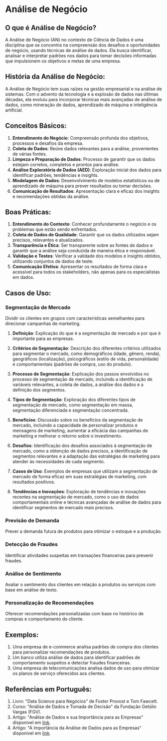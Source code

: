 # Análise de Negócio

## O que é Análise de Negócio?

A Análise de Negócio (AN) no contexto de Ciência de Dados é uma disciplina que se concentra na compreensão dos desafios e oportunidades de negócio, usando técnicas de análise de dados. Ela busca identificar, analisar e interpretar padrões nos dados para tomar decisões informadas que impulsionem os objetivos e metas de uma empresa.

## História da Análise de Negócio:

A Análise de Negócio tem suas raízes na gestão empresarial e na análise de sistemas. Com o advento da tecnologia e a explosão de dados nas últimas décadas, ela evoluiu para incorporar técnicas mais avançadas de análise de dados, como mineração de dados, aprendizado de máquina e inteligência artificial.

## Conceitos Básicos:

1. **Entendimento do Negócio**: Compreensão profunda dos objetivos, processos e desafios da empresa.
2. **Coleta de Dados**: Reúne dados relevantes para a análise, provenientes de várias fontes.
3. **Limpeza e Preparação de Dados**: Processo de garantir que os dados estejam corretos, completos e prontos para análise.
4. **Análise Exploratória de Dados (AED)**: Exploração inicial dos dados para identificar padrões, tendências e insights.
5. **Modelagem de Dados**: Desenvolvimento de modelos estatísticos ou de aprendizado de máquina para prever resultados ou tomar decisões.
6. **Comunicação de Resultados**: Apresentação clara e eficaz dos insights e recomendações obtidas da análise.

## Boas Práticas:

1. **Entendimento do Contexto**: Conhecer profundamente o negócio e os problemas que estão sendo enfrentados.
2. **Coleta de Dados de Qualidade**: Garantir que os dados utilizados sejam precisos, relevantes e atualizados.
3. **Transparência e Ética**: Ser transparente sobre as fontes de dados e garantir que a análise seja conduzida de maneira ética e responsável.
4. **Validação e Testes**: Verificar a validade dos modelos e insights obtidos, utilizando conjuntos de dados de teste.
5. **Comunicação Efetiva**: Apresentar os resultados de forma clara e acessível para todos os stakeholders, não apenas para os especialistas em dados.

## Casos de Uso:

### **Segmentação de Mercado** 

Dividir os clientes em grupos com características semelhantes para direcionar campanhas de marketing.

1. **Definição**: Explicação do que é a segmentação de mercado e por que é importante para as empresas.

2. **Critérios de Segmentação**: Descrição dos diferentes critérios utilizados para segmentar o mercado, como demográficos (idade, gênero, renda), geográficos (localização), psicográficos (estilo de vida, personalidade) e comportamentais (padrões de compra, uso do produto).

3. **Processo de Segmentação**: Explicação dos passos envolvidos no processo de segmentação de mercado, incluindo a identificação de variáveis relevantes, a coleta de dados, a análise dos dados e a definição dos segmentos.

4. **Tipos de Segmentação**: Exploração dos diferentes tipos de segmentação de mercado, como segmentação em massa, segmentação diferenciada e segmentação concentrada.

5. **Benefícios**: Discussão sobre os benefícios da segmentação de mercado, incluindo a capacidade de personalizar produtos e mensagens de marketing, aumentar a eficácia das campanhas de marketing e melhorar o retorno sobre o investimento.

6. **Desafios**: Identificação dos desafios associados à segmentação de mercado, como a obtenção de dados precisos, a identificação de segmentos relevantes e a adaptação das estratégias de marketing para atender às necessidades de cada segmento.

7. **Casos de Uso**: Exemplos de empresas que utilizam a segmentação de mercado de forma eficaz em suas estratégias de marketing, com resultados positivos.

8. **Tendências e Inovações**: Exploração de tendências e inovações recentes na segmentação de mercado, como o uso de dados comportamentais online e técnicas avançadas de análise de dados para identificar segmentos de mercado mais precisos.



### **Previsão de Demanda** 

Prever a demanda futura de produtos para otimizar o estoque e a produção.

### **Detecção de Fraudes** 

Identificar atividades suspeitas em transações financeiras para prevenir fraudes.

### **Análise de Sentimento**  

Avaliar o sentimento dos clientes em relação a produtos ou serviços com base em análise de texto.

### **Personalização de Recomendações** 

Oferecer recomendações personalizadas com base no histórico de compras e comportamento do cliente.

## Exemplos:

1. Uma empresa de e-commerce analisa padrões de compra dos clientes para personalizar recomendações de produtos.
2. Um banco utiliza análise de dados para identificar padrões de comportamento suspeitos e detectar fraudes financeiras.
3. Uma empresa de telecomunicações analisa dados de uso para otimizar os planos de serviço oferecidos aos clientes.

## Referências em Português:

1. Livro: "Data Science para Negócios" de Foster Provost e Tom Fawcett.
2. Curso: "Análise de Dados e Tomada de Decisão" da Fundação Getúlio Vargas (FGV).
3. Artigo: "Análise de Dados e sua Importância para as Empresas" disponível em [link](https://www.portaleducacao.com.br/conteudo/artigos/administracao/analise-de-dados-e-sua-importancia-para-as-empresas/49732).
4. Artigo: "A Importância da Análise de Dados para as Empresas" disponível em [link](https://www.ibccoaching.com.br/portal/empreendedorismo/analise-de-dados-importancia-para-empresas/).

